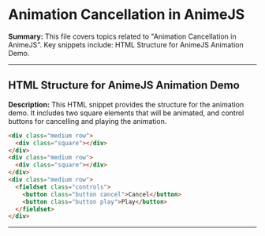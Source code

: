 # Animation Cancellation in AnimeJS

**Summary:** This file covers topics related to "Animation Cancellation in AnimeJS". Key snippets include: HTML Structure for AnimeJS Animation Demo.

---

## HTML Structure for AnimeJS Animation Demo

**Description:** This HTML snippet provides the structure for the animation demo. It includes two square elements that will be animated, and control buttons for cancelling and playing the animation.

```html
<div class="medium row">
  <div class="square"></div>
</div>
<div class="medium row">
  <div class="square"></div>
</div>
<div class="medium row">
  <fieldset class="controls">
    <button class="button cancel">Cancel</button>
    <button class="button play">Play</button>
  </fieldset>
</div>
```

---